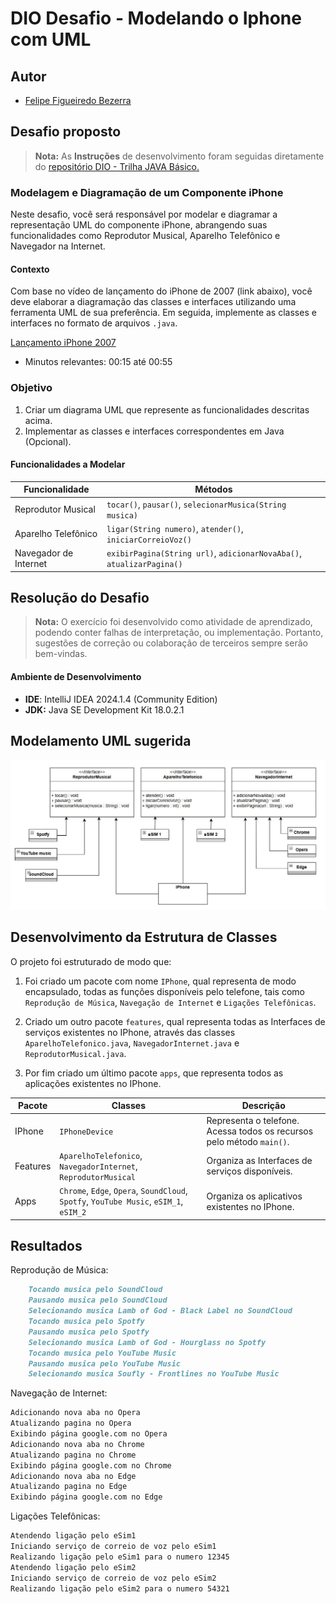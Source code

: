 # DIO Desafio - Modelando o Iphone com UML

## Autor
- [Felipe Figueiredo Bezerra](https://github.com/FigFelipe)

## Desafio proposto

> **Nota:** As **Instruções** de desenvolvimento foram seguidas diretamente do [repositório DIO - Trilha JAVA Básico.](https://github.com/digitalinnovationone/trilha-java-basico/tree/main/desafios/poo)

### Modelagem e Diagramação de um Componente iPhone

[](https://github.com/digitalinnovationone/trilha-java-basico/tree/main/desafios/poo#modelagem-e-diagrama%C3%A7%C3%A3o-de-um-componente-iphone)

Neste desafio, você será responsável por modelar e diagramar a representação UML do componente iPhone, abrangendo suas funcionalidades como Reprodutor Musical, Aparelho Telefônico e Navegador na Internet.

#### Contexto

[](https://github.com/digitalinnovationone/trilha-java-basico/tree/main/desafios/poo#contexto)

Com base no vídeo de lançamento do iPhone de 2007 (link abaixo), você deve elaborar a diagramação das classes e interfaces utilizando uma ferramenta UML de sua preferência. Em seguida, implemente as classes e interfaces no formato de arquivos  `.java`.

[Lançamento iPhone 2007](https://www.youtube.com/watch?v=9ou608QQRq8)

-   Minutos relevantes: 00:15 até 00:55

### Objetivo

[](https://github.com/digitalinnovationone/trilha-java-basico/tree/main/desafios/poo#objetivo)

1.  Criar um diagrama UML que represente as funcionalidades descritas acima.
2.  Implementar as classes e interfaces correspondentes em Java (Opcional).

#### Funcionalidades a Modelar

[](https://github.com/digitalinnovationone/trilha-java-basico/tree/main/desafios/poo#funcionalidades-a-modelar)

|Funcionalidade|Métodos|
|--|--|
|Reprodutor Musical| `tocar()`, `pausar()`, `selecionarMusica(String musica)` |
|Aparelho Telefônico|`ligar(String numero)`,  `atender()`,  `iniciarCorreioVoz()`|
|Navegador de Internet|`exibirPagina(String url)`,  `adicionarNovaAba()`,  `atualizarPagina()`|


## Resolução do Desafio

> **Nota:** O exercício foi desenvolvido como atividade de aprendizado, podendo conter falhas de interpretação, ou implementação. Portanto, sugestões de correção ou colaboração de terceiros sempre serão bem-vindas.

#### Ambiente de Desenvolvimento

 - **IDE**: IntelliJ IDEA 2024.1.4 (Community Edition)
 - **JDK:** Java SE Development Kit 18.0.2.1

## Modelamento UML sugerida

![Iphone_uml](src/uml/UML%20IPhone%20-%20Desafio%20DIO.JPG)

## Desenvolvimento da Estrutura de Classes

O projeto foi estruturado de modo que:

 1. Foi criado um pacote com nome  `IPhone`, qual representa de modo encapsulado, todas as funções disponíveis pelo telefone, tais como  `Reprodução de Música`,  `Navegação de Internet` e  `Ligações Telefônicas`.
 
 2. Criado um outro pacote  `features`, qual representa todas as Interfaces de serviços existentes no IPhone, através das classes  `AparelhoTelefonico.java`,  `NavegadorInternet.java` e `ReprodutorMusical.java`.
 3. Por fim criado um último pacote  `apps`, que representa todos as aplicações existentes no IPhone.

|Pacote|Classes|Descrição|
|--|--|--|
|IPhone| `IPhoneDevice`|Representa o telefone. Acessa todos os recursos pelo método `main()`.
|Features|`AparelhoTelefonico`,  `NavegadorInternet`,  `ReprodutorMusical`|Organiza as Interfaces de serviços disponíveis.
|Apps|`Chrome`,  `Edge`,  `Opera`, `SoundCloud`,  `Spotfy`,  `YouTube Music`, `eSIM_1`,  `eSIM_2`| Organiza os aplicativos existentes no IPhone.

##  Resultados

 Reprodução de Música:
```markdown
    Tocando musica pelo SoundCloud
    Pausando musica pelo SoundCloud
    Selecionando musica Lamb of God - Black Label no SoundCloud
    Tocando musica pelo Spotfy
    Pausando musica pelo Spotfy
    Selecionando musica Lamb of God - Hourglass no Spotfy
    Tocando musica pelo YouTube Music
    Pausando musica pelo YouTube Music
    Selecionando musica Soufly - Frontlines no YouTube Music
```
Navegação de Internet:
```markdown
Adicionando nova aba no Opera
Atualizando pagina no Opera
Exibindo página google.com no Opera
Adicionando nova aba no Chrome
Atualizando pagina no Chrome
Exibindo página google.com no Chrome
Adicionando nova aba no Edge
Atualizando pagina no Edge
Exibindo página google.com no Edge
```
Ligações Telefônicas:
```markdown
Atendendo ligação pelo eSim1
Iniciando serviço de correio de voz pelo eSim1
Realizando ligação pelo eSim1 para o numero 12345
Atendendo ligação pelo eSim2
Iniciando serviço de correio de voz pelo eSim2
Realizando ligação pelo eSim2 para o numero 54321
```
